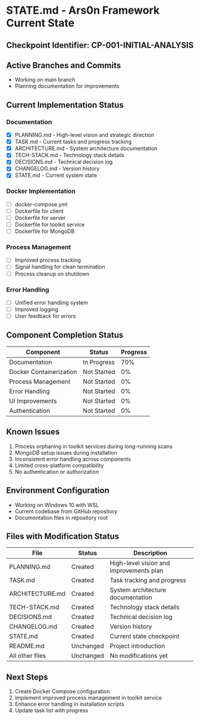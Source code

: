 # STATE.md - Ars0n Framework Current State

## Checkpoint Identifier: CP-001-INITIAL-ANALYSIS

## Active Branches and Commits
- Working on main branch
- Planning documentation for improvements

## Current Implementation Status

### Documentation
- [x] PLANNING.md - High-level vision and strategic direction
- [x] TASK.md - Current tasks and progress tracking
- [x] ARCHITECTURE.md - System architecture documentation
- [x] TECH-STACK.md - Technology stack details
- [x] DECISIONS.md - Technical decision log
- [x] CHANGELOG.md - Version history
- [x] STATE.md - Current system state

### Docker Implementation
- [ ] docker-compose.yml
- [ ] Dockerfile for client
- [ ] Dockerfile for server
- [ ] Dockerfile for toolkit service
- [ ] Dockerfile for MongoDB

### Process Management
- [ ] Improved process tracking
- [ ] Signal handling for clean termination
- [ ] Process cleanup on shutdown

### Error Handling
- [ ] Unified error handling system
- [ ] Improved logging
- [ ] User feedback for errors

## Component Completion Status

| Component | Status | Progress |
|-----------|--------|----------|
| Documentation | In Progress | 70% |
| Docker Containerization | Not Started | 0% |
| Process Management | Not Started | 0% |
| Error Handling | Not Started | 0% |
| UI Improvements | Not Started | 0% |
| Authentication | Not Started | 0% |

## Known Issues
1. Process orphaning in toolkit services during long-running scans
2. MongoDB setup issues during installation
3. Inconsistent error handling across components
4. Limited cross-platform compatibility
5. No authentication or authorization

## Environment Configuration
- Working on Windows 10 with WSL
- Current codebase from GitHub repository
- Documentation files in repository root

## Files with Modification Status

| File | Status | Description |
|------|--------|-------------|
| PLANNING.md | Created | High-level vision and improvements plan |
| TASK.md | Created | Task tracking and progress |
| ARCHITECTURE.md | Created | System architecture documentation |
| TECH-STACK.md | Created | Technology stack details |
| DECISIONS.md | Created | Technical decision log |
| CHANGELOG.md | Created | Version history |
| STATE.md | Created | Current state checkpoint |
| README.md | Unchanged | Project introduction |
| All other files | Unchanged | No modifications yet |

## Next Steps
1. Create Docker Compose configuration
2. Implement improved process management in toolkit service
3. Enhance error handling in installation scripts
4. Update task list with progress 